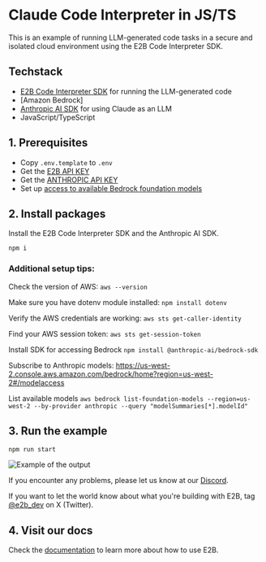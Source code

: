 # Claude Code Interpreter in JS/TS
This is an example of running LLM-generated code tasks in a secure and isolated cloud environment using the E2B Code Interpreter SDK.

## Techstack
- [E2B Code Interpreter SDK](https://github.com/e2b-dev/code-interpreter) for running the LLM-generated code
- [Amazon Bedrock]
- [Anthropic AI SDK](https://www.npmjs.com/package/@anthropic-ai/sdk) for using Claude as an LLM
- JavaScript/TypeScript


## 1. Prerequisites

- Copy `.env.template`   to `.env`
- Get the [E2B API KEY](https://e2b.dev/docs/getting-started/api-key)
- Get the [ANTHROPIC API KEY](https://console.anthropic.com/settings/keys)
- Set up [access to available Bedrock foundation models ](https://us-east-1.console.aws.amazon.com/bedrock/home?region=us-east-1#/modelaccess)

## 2. Install packages

Install the E2B Code Interpreter SDK and the Anthropic AI SDK.

```
npm i
```

### Additional setup tips:

Check the version of AWS:
`aws --version`

Make sure you have dotenv module installed:
`npm install dotenv`

Verify the AWS credentials are working:
`aws sts get-caller-identity `

Find your AWS session token:
`aws sts get-session-token`

Install SDK for accessing Bedrock
`npm install @anthropic-ai/bedrock-sdk`

Subscribe to Anthropic models: https://us-west-2.console.aws.amazon.com/bedrock/home?region=us-west-2#/modelaccess

List available models
`aws bedrock list-foundation-models --region=us-west-2 --by-provider anthropic --query "modelSummaries[*].modelId"`


## 3. Run the example

```
npm run start
```


![Example of the output](example.png)

If you encounter any problems, please let us know at our [Discord](https://discord.com/invite/U7KEcGErtQ).

If you want to let the world know about what you're building with E2B, tag [@e2b_dev](https://twitter.com/e2b_dev) on X (Twitter).

## 4. Visit our docs
Check the [documentation](https://e2b.dev/docs) to learn more about how to use E2B.